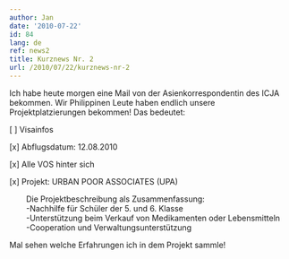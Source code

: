 ```yaml
---
author: Jan
date: '2010-07-22'
id: 84
lang: de
ref: news2
title: Kurznews Nr. 2
url: /2010/07/22/kurznews-nr-2
---
```


Ich habe heute morgen eine Mail von der Asienkorrespondentin des ICJA bekommen. Wir Philippinen Leute haben endlich unsere Projektplatzierungen bekommen! Das bedeutet:

[ ] Visainfos
  
[x] Abflugsdatum: 12.08.2010
  
[x] Alle VOS hinter sich
  
[x] Projekt: URBAN POOR ASSOCIATES (UPA)

<p style="padding-left: 30px;">
  Die Projektbeschreibung als Zusammenfassung:<br /> -Nachhilfe für Schüler der 5. und 6. Klasse<br /> -Unterstützung beim Verkauf von Medikamenten oder Lebensmitteln<br /> -Cooperation und Verwaltungsunterstützung
</p>

Mal sehen welche Erfahrungen ich in dem Projekt sammle!